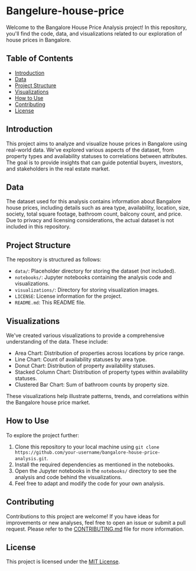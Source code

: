 # Bangelure-house-price
Welcome to the Bangalore House Price Analysis project! In this repository, you'll find the code, data, and visualizations related to our exploration of house prices in Bangalore.

## Table of Contents

- [Introduction](#introduction)
- [Data](#data)
- [Project Structure](#project-structure)
- [Visualizations](#visualizations)
- [How to Use](#how-to-use)
- [Contributing](#contributing)
- [License](#license)

## Introduction

This project aims to analyze and visualize house prices in Bangalore using real-world data. We've explored various aspects of the dataset, from property types and availability statuses to correlations between attributes. The goal is to provide insights that can guide potential buyers, investors, and stakeholders in the real estate market.

## Data

The dataset used for this analysis contains information about Bangalore house prices, including details such as area type, availability, location, size, society, total square footage, bathroom count, balcony count, and price. Due to privacy and licensing considerations, the actual dataset is not included in this repository.

## Project Structure

The repository is structured as follows:

- `data/`: Placeholder directory for storing the dataset (not included).
- `notebooks/`: Jupyter notebooks containing the analysis code and visualizations.
- `visualizations/`: Directory for storing visualization images.
- `LICENSE`: License information for the project.
- `README.md`: This README file.

## Visualizations

We've created various visualizations to provide a comprehensive understanding of the data. These include:

- Area Chart: Distribution of properties across locations by price range.
- Line Chart: Count of availability statuses by area type.
- Donut Chart: Distribution of property availability statuses.
- Stacked Column Chart: Distribution of property types within availability statuses.
- Clustered Bar Chart: Sum of bathroom counts by property size.

These visualizations help illustrate patterns, trends, and correlations within the Bangalore house price market.

## How to Use

To explore the project further:

1. Clone this repository to your local machine using `git clone https://github.com/your-username/bangalore-house-price-analysis.git`.
2. Install the required dependencies as mentioned in the notebooks.
3. Open the Jupyter notebooks in the `notebooks/` directory to see the analysis and code behind the visualizations.
4. Feel free to adapt and modify the code for your own analysis.

## Contributing

Contributions to this project are welcome! If you have ideas for improvements or new analyses, feel free to open an issue or submit a pull request. Please refer to the [CONTRIBUTING.md](CONTRIBUTING.md) file for more information.

## License

This project is licensed under the [MIT License](LICENSE).
